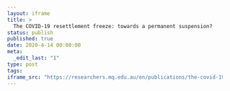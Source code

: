 ```yaml
---
layout: iframe
title: >
  The COVID-19 resettlement freeze: towards a permanent suspension?
status: publish
published: true
date: 2020-4-14 00:00:00
meta:
  _edit_last: "1"
type: post
tags:
iframe_src: "https://researchers.mq.edu.au/en/publications/the-covid-19-resettlement-freeze-towards-a-permanent-suspension"
---
```

        